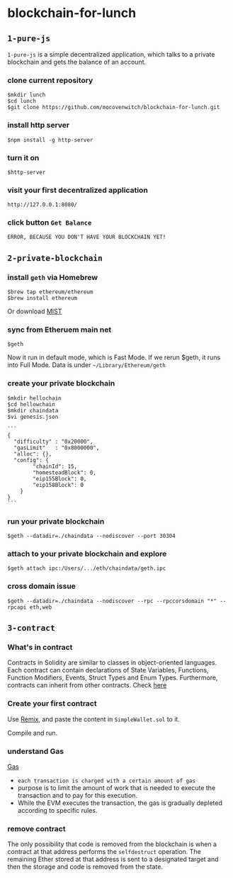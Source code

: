 # blockchain-for-lunch


## `1-pure-js`

`1-pure-js` is a simple decentralized application, which talks to a private blockchain and gets the balance of an account.

### clone current repository
    $mkdir lunch
    $cd lunch
    $git clone https://github.com/mocovenwitch/blockchain-for-lunch.git
### install http server
    $npm install -g http-server

### turn it on
    $http-server

### visit your first decentralized application
    http://127.0.0.1:8080/

### click button `Get Balance`
    ERROR, BECAUSE YOU DON'T HAVE YOUR BLOCKCHAIN YET!


## `2-private-blockchain`

### install `geth` via Homebrew
    $brew tap ethereum/ethereum
    $brew install ethereum

Or download [MIST](https://github.com/ethereum/mist/releases)

### sync from Etheruem main net
    $geth

Now it run in default mode, which is Fast Mode. If we rerun $geth, it runs into Full Mode. Data is under `~/Library/Ethereum/geth`

### create your private blockchain
    $mkdir hellochain
    $cd hellowchain
    $mkdir chaindata
    $vi genesis.json

    ```
    {
      "difficulty" : "0x20000",
      "gasLimit"   : "0x8000000",
      "alloc": {},
      "config": {
            "chainId": 15,
            "homesteadBlock": 0,
            "eip155Block": 0,
            "eip158Block": 0
        }
    }
    ```

### run your private blockchain
    $geth --datadir=./chaindata --nodiscover --port 30304

### attach to your private blockchain and explore
    $geth attach ipc:/Users/.../eth/chaindata/geth.ipc

### cross domain issue
    $geth --datadir=./chaindata --nodiscover --rpc --rpccorsdomain "*" --rpcapi eth,web

## `3-contract`

### What's in contract
Contracts in Solidity are similar to classes in object-oriented languages. Each contract can contain declarations of State Variables, Functions, Function Modifiers, Events, Struct Types and Enum Types. Furthermore, contracts can inherit from other contracts. Check [here](http://solidity.readthedocs.io/en/develop/structure-of-a-contract.html)

### Create your first contract

Use [Remix](https://remix.ethereum.org), and paste the content in `SimpleWallet.sol` to it.

Compile and run.

### understand Gas

[Gas](http://solidity.readthedocs.io/en/develop/introduction-to-smart-contracts.html#gas)

- `each transaction is charged with a certain amount of gas`
- purpose is to limit the amount of work that is needed to execute the transaction and to pay for this execution.
- While the EVM executes the transaction, the gas is gradually depleted according to specific rules.

### remove contract

The only possibility that code is removed from the blockchain is when a contract at that address performs the `selfdestruct` operation. The remaining Ether stored at that address is sent to a designated target and then the storage and code is removed from the state.
